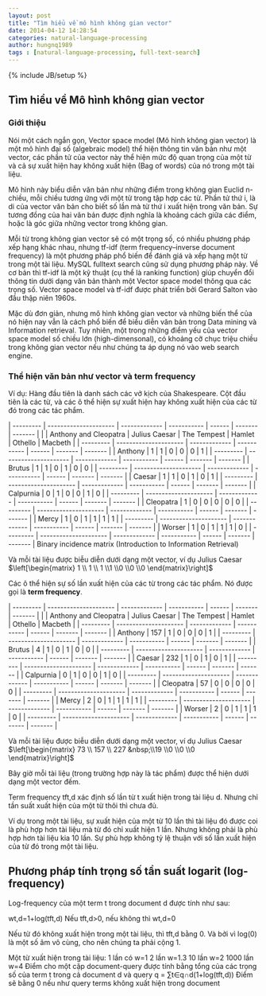 ```yaml
---
layout: post
title: "Tìm hiểu về mô hình không gian vector"
date: 2014-04-12 14:28:54
categories: natural-language-processing
author: hungnq1989
tags : [natural-language-processing, full-text-search]
---
```

{% include JB/setup %}

## Tìm hiểu về Mô hình không gian vector

### Giới thiệu

Nói một cách ngắn gọn, Vector space model (Mô hình không gian vector) là một mô hình đại số (algebraic model) thể hiện thông tin văn bản như một vector, các phần tử của vector này thể hiện mức độ quan trọng của một từ và cả sự xuất hiện hay không xuất hiện (Bag of words) của nó trong một tài liệu.

Mô hình này biểu diễn văn bản như những điểm trong không gian Euclid n-chiều, mỗi chiều tương ứng với một từ trong tập hợp các từ. Phần tử thứ i, là di của vector văn bản cho biết số lần mà từ thứ i xuất hiện trong văn bản. Sự tương đồng của hai văn bản được định nghĩa là khoảng cách giữa các điểm, hoặc là góc giữa những vector trong không gian.

Mỗi từ trong không gian vector sẽ có một trọng số, có nhiều phương pháp xếp hạng khác nhau, nhưng tf-idf (term frequency–inverse document frequency) là một phương pháp phổ biến để đánh giá và xếp hạng một từ trong một tài liệu. MySQL fulltext search cũng sử dụng phương pháp này. Về cơ bản thì tf-idf là một kỹ thuật (cụ thể là ranking function) giúp chuyển đổi thông tin dưới dạng văn bản thành một Vector space model thông qua các trọng số. Vector space model và tf-idf được phát triển bởi Gerard Salton vào đầu thập niên 1960s.

Mặc dù đơn giản, nhưng mô hình không gian vector và những biến thể của nó hiện nay vẫn là cách phổ biến để biểu diễn văn bản trong Data mining và Information retrieval. Tuy nhiên, một trong những điểm yếu của vector space model số chiều lớn (high-dimensonal), có khoảng cỡ chục triệu chiều trong không gian vector nếu như chúng ta áp dụng nó vào web search engine.


### Thể hiện văn bản như vector và term frequency

Ví dụ:
Hàng đầu tiên là danh sách các vở kịch của Shakespeare. Cột đầu tiên là các từ, và các ô thể hiện sự xuất hiện hay không xuất hiện của các từ đó trong các tác phẩm.

| --------- | --------------------- | ------------- | ----------- | ------ | ------- | ------- |
|           | Anthony and Cleopatra | Julius Caesar | The Tempest | Hamlet | Othello | Macbeth |
| --------- | --------------------- | ------------- | ----------- | ------ | ------- | ------- |
| Anthony   |                     1 |             1 |           0 |      0 |       0 |       1 |
| --------- | --------------------- | ------------- | ----------- | ------ | ------- | ------- |
| Brutus    |                     1 |             1 |           0 |      1 |       0 |       0 |
| --------- | --------------------- | ------------- | ----------- | ------ | ------- | ------- |
| Caesar    |                     1 |             1 |           0 |      1 |       0 |       1 |
| --------- | --------------------- | ------------- | ----------- | ------ | ------- | ------- |
| Calpurnia |                     0 |             1 |           0 |      0 |       1 |       0 |
| --------- | --------------------- | ------------- | ----------- | ------ | ------- | ------- |
| Cleopatra |                     1 |             0 |           0 |      0 |       0 |       0 |
| --------- | --------------------- | ------------- | ----------- | ------ | ------- | ------- |
| Mercy     |                     1 |             0 |           1 |      1 |       1 |       1 |
| --------- | --------------------- | ------------- | ----------- | ------ | ------- | ------- |
| Worser    |                     1 |             0 |           1 |      1 |       1 |       0 |
| --------- | --------------------- | ------------- | ----------- | ------ | ------- | ------- |
Binary incidence matrix (Introduction to Information Retrieval)


Và mỗi tài liệu được biễu diễn dưới dạng một vector, ví dụ Julius Caesar  $\left[\begin{matrix} 1 \\ 1 \\ 1 \\1 \\0 \\0 \\0 \end{matrix}\right]$

Các ô thể hiện sự số lần xuất hiện của các từ trong các tác phẩm. Nó được gọi là **term frequency**.


| --------- | --------------------- | ------------- | ----------- | ------ | ------- | ------- |
|           | Anthony and Cleopatra | Julius Caesar | The Tempest | Hamlet | Othello | Macbeth |
| --------- | --------------------- | ------------- | ----------- | ------ | ------- | ------- |
| Anthony   |                   157 |             1 |           0 |      0 |       0 |       1 |
| --------- | --------------------- | ------------- | ----------- | ------ | ------- | ------- |
| Brutus    |                     4 |             1 |           0 |      1 |       0 |       0 |
| --------- | --------------------- | ------------- | ----------- | ------ | ------- | ------- |
| Caesar    |                   232 |             1 |           0 |      1 |       0 |       1 |
| --------- | --------------------- | ------------- | ----------- | ------ | ------- | ------- |
| Calpurnia |                     0 |             1 |           0 |      0 |       1 |       0 |
| --------- | --------------------- | ------------- | ----------- | ------ | ------- | ------- |
| Cleopatra |                    57 |             0 |           0 |      0 |       0 |       0 |
| --------- | --------------------- | ------------- | ----------- | ------ | ------- | ------- |
| Mercy     |                     2 |             0 |           1 |      1 |       1 |       1 |
| --------- | --------------------- | ------------- | ----------- | ------ | ------- | ------- |
| Worser    |                     2 |             0 |           1 |      1 |       1 |       0 |
| --------- | --------------------- | ------------- | ----------- | ------ | ------- | ------- |


Và mỗi tài liệu được biễu diễn dưới dạng một vector, ví dụ Julius Caesar $\left[\begin{matrix} 73 \\ 157 \\ 227 &nbsp;\\19 \\0 \\0 \\0 \end{matrix}\right]$

Bây giờ mỗi tài liệu (trong trường hợp này là tác phẩm) được thể hiện dưới dạng một vector đếm.

Term frequency tft,d xác định số lần từ t xuất hiện trong tài liệu d. Nhưng chỉ tần suất xuất hiện của một từ thôi thì chưa đủ.

Ví dụ trong một tài liệu, sự xuất hiện của một từ 10 lần thì tài liệu đó được coi là phù hợp hơn tài liệu mà từ đó chỉ xuất hiện 1 lần. Nhưng không phải là phù hợp hơn tài liệu kia 10 lần. Sự phù hợp không tỷ lệ thuận với số lần xuất hiện của từ đó trong một tài liệu.

## Phương pháp tính trọng số tần suất logarit (log-frequency)

Log-frequency của một term t trong document d được tính như sau:

wt,d=1+log(tft,d) 
Nếu tft,d>0, nếu không thì wt,d=0

Nếu từ đó không xuất hiện trong một tài liệu, thì tft,d bằng 0. Và bởi vì log(0) là một số âm vô cùng, cho nên chúng ta phải cộng 1.

Một từ xuất hiện trong tài liệu:
1 lần có w=1
2 lần w=1.3
10 lần w=2
1000 lần w=4
Điểm cho một cặp document-query được tính bằng tổng của các trọng số của term t trong cả document d và query q = ∑t∈q∩d(1+log(tft,d))
Điểm sẽ bằng 0 nếu như query terms không xuất hiện trong document


